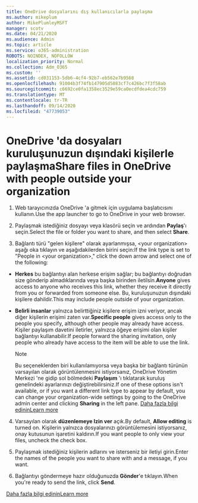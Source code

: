 ```yaml
---
title: OneDrive dosyalarını dış kullanıcılarla paylaşma
ms.author: mikeplum
author: MikePlumleyMSFT
manager: scotv
ms.date: 04/21/2020
ms.audience: Admin
ms.topic: article
ms.service: o365-administration
ROBOTS: NOINDEX, NOFOLLOW
localization_priority: Normal
ms.collection: Adm_O365
ms.custom: ''
ms.assetid: cd031153-5db6-4cf4-92b7-eb562e7b9568
ms.openlocfilehash: 91004b3f74fb147905d5083cf7c426bc7f3f58ab
ms.sourcegitcommit: c6692ce0fa1358ec3529e59ca0ecdfdea4cdc759
ms.translationtype: MT
ms.contentlocale: tr-TR
ms.lasthandoff: 09/14/2020
ms.locfileid: "47739053"
---
```

# <a name="share-files-in-onedrive-with-people-outside-your-organization"></a><span data-ttu-id="fd05f-102">OneDrive 'da dosyaları kuruluşunuzun dışındaki kişilerle paylaşma</span><span class="sxs-lookup"><span data-stu-id="fd05f-102">Share files in OneDrive with people outside your organization</span></span>

1. <span data-ttu-id="fd05f-103">Web tarayıcınızda OneDrive 'a gitmek için uygulama başlatıcısını kullanın.</span><span class="sxs-lookup"><span data-stu-id="fd05f-103">Use the app launcher to go to OneDrive in your web browser.</span></span> 
    
2. <span data-ttu-id="fd05f-104">Paylaşmak istediğiniz dosyayı veya klasörü seçin ve ardından **Paylaş**'ı seçin.</span><span class="sxs-lookup"><span data-stu-id="fd05f-104">Select the file or folder you want to share, and then select **Share**.</span></span> 
    
3. <span data-ttu-id="fd05f-105">Bağlantı türü "gelen kişilere" olarak ayarlanmışsa, \<your organization\> aşağı oka tıklayın ve aşağıdakilerden birini seçin:</span><span class="sxs-lookup"><span data-stu-id="fd05f-105">If the link type is set to "People in \<your organization\>," click the down arrow and select one of the following:</span></span> 
    
  - <span data-ttu-id="fd05f-106">**Herkes** bu bağlantıyı alan herkese erişim sağlar; bu bağlantıyı doğrudan size gönderip almadıklarında veya başka birinden iletilsin.</span><span class="sxs-lookup"><span data-stu-id="fd05f-106">**Anyone** gives access to anyone who receives this link, whether they receive it directly from you or forwarded from someone else.</span></span> <span data-ttu-id="fd05f-107">Bu, kuruluşunuzun dışındaki kişilere dahildir.</span><span class="sxs-lookup"><span data-stu-id="fd05f-107">This may include people outside of your organization.</span></span> 
    
  - <span data-ttu-id="fd05f-108">**Belirli insanlar** yalnızca belirttiğiniz kişilere erişim izni veriyor, ancak diğer kişilerin erişimi zaten var.</span><span class="sxs-lookup"><span data-stu-id="fd05f-108">**Specific people** gives access only to the people you specify, although other people may already have access.</span></span> <span data-ttu-id="fd05f-109">Kişiler paylaşım davetini iletirler, yalnızca öğeye erişimi olan kişiler bağlantıyı kullanabilir.</span><span class="sxs-lookup"><span data-stu-id="fd05f-109">If people forward the sharing invitation, only people who already have access to the item will be able to use the link.</span></span> 
    
    > [!NOTE]
    > <span data-ttu-id="fd05f-110">Bu seçeneklerden biri kullanılamıyorsa veya başka bir bağlantı türünün varsayılan olarak görüntülenmesini istiyorsanız, OneDrive Yönetim Merkezi 'ne gidip sol bölmedeki **Paylaşım** 'ı tıklatarak kuruluş genelindeki ayarlarınızı değiştirebilirsiniz.</span><span class="sxs-lookup"><span data-stu-id="fd05f-110">If one of these options isn't available, or if you want a different link type to appear by default, you can change your organization-wide settings by going to the OneDrive admin center and clicking **Sharing** in the left pane.</span></span> [<span data-ttu-id="fd05f-111">Daha fazla bilgi edinin</span><span class="sxs-lookup"><span data-stu-id="fd05f-111">Learn more</span></span>](https://go.microsoft.com/fwlink/?linkid=871961)
  
4. <span data-ttu-id="fd05f-112">Varsayılan olarak **düzenlemeye Izin ver** açık.</span><span class="sxs-lookup"><span data-stu-id="fd05f-112">By default, **Allow editing** is turned on.</span></span> <span data-ttu-id="fd05f-113">Kişilerin yalnızca dosyalarınızı görüntülemesini istiyorsanız, onay kutusunun işaretini kaldırın.</span><span class="sxs-lookup"><span data-stu-id="fd05f-113">If you want people to only view your files, uncheck the check box.</span></span> 
    
5. <span data-ttu-id="fd05f-114">Paylaşmak istediğiniz kişilerin adlarını ve isterseniz bir iletiyi girin.</span><span class="sxs-lookup"><span data-stu-id="fd05f-114">Enter the names of the people you want to share with and a message, if you want.</span></span>
    
6. <span data-ttu-id="fd05f-115">Bağlantıyı göndermeye hazır olduğunuzda **Gönder**'e tıklayın.</span><span class="sxs-lookup"><span data-stu-id="fd05f-115">When you're ready to send the link, click **Send**.</span></span> 
    
[<span data-ttu-id="fd05f-116">Daha fazla bilgi edinin</span><span class="sxs-lookup"><span data-stu-id="fd05f-116">Learn more</span></span>](https://go.microsoft.com/fwlink/?linkid=871861)
  

